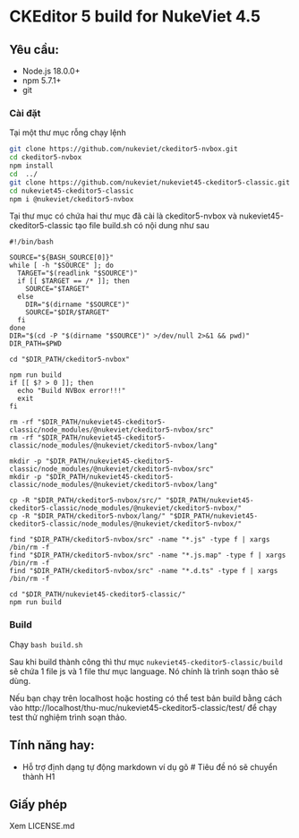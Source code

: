 # CKEditor 5 build for NukeViet 4.5

## Yêu cầu:

- Node.js 18.0.0+
- npm 5.7.1+
- git

### Cài đặt

Tại một thư mục rỗng chạy lệnh

```bash
git clone https://github.com/nukeviet/ckeditor5-nvbox.git
cd ckeditor5-nvbox
npm install
cd  ../
git clone https://github.com/nukeviet/nukeviet45-ckeditor5-classic.git
cd nukeviet45-ckeditor5-classic
npm i @nukeviet/ckeditor5-nvbox
```

Tại thư mục có chứa hai thư mục đã cài là ckeditor5-nvbox và nukeviet45-ckeditor5-classic tạo file build.sh có nội dung như sau  

```
#!/bin/bash

SOURCE="${BASH_SOURCE[0]}"
while [ -h "$SOURCE" ]; do
  TARGET="$(readlink "$SOURCE")"
  if [[ $TARGET == /* ]]; then
    SOURCE="$TARGET"
  else
    DIR="$(dirname "$SOURCE")"
    SOURCE="$DIR/$TARGET"
  fi
done
DIR="$(cd -P "$(dirname "$SOURCE")" >/dev/null 2>&1 && pwd)"
DIR_PATH=$PWD

cd "$DIR_PATH/ckeditor5-nvbox"

npm run build
if [[ $? > 0 ]]; then
  echo "Build NVBox error!!!"
  exit
fi

rm -rf "$DIR_PATH/nukeviet45-ckeditor5-classic/node_modules/@nukeviet/ckeditor5-nvbox/src"
rm -rf "$DIR_PATH/nukeviet45-ckeditor5-classic/node_modules/@nukeviet/ckeditor5-nvbox/lang"

mkdir -p "$DIR_PATH/nukeviet45-ckeditor5-classic/node_modules/@nukeviet/ckeditor5-nvbox/src"
mkdir -p "$DIR_PATH/nukeviet45-ckeditor5-classic/node_modules/@nukeviet/ckeditor5-nvbox/lang"

cp -R "$DIR_PATH/ckeditor5-nvbox/src/" "$DIR_PATH/nukeviet45-ckeditor5-classic/node_modules/@nukeviet/ckeditor5-nvbox/"
cp -R "$DIR_PATH/ckeditor5-nvbox/lang/" "$DIR_PATH/nukeviet45-ckeditor5-classic/node_modules/@nukeviet/ckeditor5-nvbox/"

find "$DIR_PATH/ckeditor5-nvbox/src" -name "*.js" -type f | xargs /bin/rm -f
find "$DIR_PATH/ckeditor5-nvbox/src" -name "*.js.map" -type f | xargs /bin/rm -f
find "$DIR_PATH/ckeditor5-nvbox/src" -name "*.d.ts" -type f | xargs /bin/rm -f

cd "$DIR_PATH/nukeviet45-ckeditor5-classic/"
npm run build
```

### Build

Chạy `bash build.sh`

Sau khi build thành công thì thư mục `nukeviet45-ckeditor5-classic/build` sẽ chứa 1 file js và 1 file thư mục language. Nó chính là trình soạn thảo sẽ dùng.

Nếu bạn chạy trên localhost hoặc hosting có thể test bản build bằng cách vào http://localhost/thu-muc/nukeviet45-ckeditor5-classic/test/ để chạy test thử nghiệm trình soạn thảo.

## Tính năng hay:

- Hỗ trợ định dạng tự động markdown ví dụ gõ # Tiêu đề nó sẽ chuyển thành H1

## Giấy phép

Xem LICENSE.md
